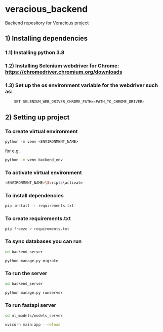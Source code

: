 # veracious_backend
Backend repository for Veracious project

 ## 1) Installing dependencies
### 1.1) Installing python 3.8
### 1.2) Installing Selenium webdriver for Chrome: https://chromedriver.chromium.org/downloads
### 1.3) Set up the os environment variable for the webdriver such as:
```bash
    SET SELENIUM_WEB_DRIVER_CHROME_PATH=<PATH_TO_CHROME_DRIVER>
```

## 2) Setting up project
### To create virtual environment
```
python -m venv <ENVIRONMENT_NAME>
```
    
for e.g.
```bash
python -m venv backend_env
```

### To activate virtual environment

```bash
<ENVIRONMENT_NAME>\Scripts\activate
``` 

### To install dependencies

```bash
pip install -r requirements.txt
```

### To create requirements.txt

```bash
pip freeze > requirements.txt
```

### To sync databases you can run
```bash
cd backend_server
```
    
```bash
python manage.py migrate
```

### To run the server
```bash
cd backend_server
```

```bash
python manage.py runserver
```

 ### To run fastapi server
```bash
cd ml_models/models_server
```

```bash
uvicorn main:app --reload
```
